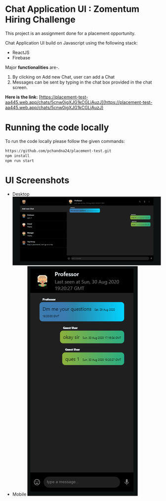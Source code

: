 # Chat Application UI : Zomentum Hiring Challenge
This project is an assignment done for a placement opportunity. 


Chat Application UI build on Javascript using the following stack:
-  ReactJS
-  Firebase


Major **functionalities** are-.
1. By clicking on Add new Chat, user can add a Chat
2. Messages can be sent by typing in the chat box provided in the chat screen.

**Here is the link:**
[https://placement-test-aa445.web.app/chats/5cnw0igXJG1kCGLjAuzJ](https://placement-test-aa445.web.app/chats/5cnw0igXJG1kCGLjAuzJ)

# Running the code locally

To run the code locally please follow the given commands:
```
https://github.com/pchandna24/placement-test.git
npm install 
npm run start
```

# UI Screenshots
- Desktop
![Task Image 1](https://github.com/pchandna24/placement-test/blob/master/Screenshots/desktop.PNG)
- Mobile
![Task Image 2](https://github.com/pchandna24/placement-test/blob/master/Screenshots/mobile.PNG)



